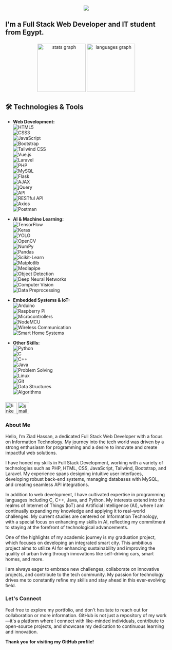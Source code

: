 <h1 align="center">
    <img src="https://readme-typing-svg.herokuapp.com/?font=Righteous&size=35&center=true&vCenter=true&width=500&height=70&duration=4000&lines=Hi+There!+👋;+My+name+is+Ziad+Hassan;" />
</h1>

<h2 align="left">I'm a Full Stack Web Developer and IT student from Egypt.</h2>

###

<div align="center">
  <img src="https://github-readme-stats.vercel.app/api?username=Ziad-Abaza&hide_title=false&hide_rank=false&show_icons=true&include_all_commits=true&count_private=true&disable_animations=false&theme=dracula&locale=en&hide_border=false" height="150" alt="stats graph"  />
  <img src="https://github-readme-stats.vercel.app/api/top-langs?username=Ziad-Abaza&locale=en&hide_title=false&layout=compact&card_width=320&langs_count=5&theme=dracula&hide_border=false" height="150" alt="languages graph"  />
</div>

## 🛠️ Technologies & Tools

- **Web Development:**  
 ![HTML5](https://img.shields.io/badge/HTML5-E34F26?logo=html5&logoColor=white)  
 ![CSS3](https://img.shields.io/badge/CSS3-1572B6?logo=css3&logoColor=white)  
 ![JavaScript](https://img.shields.io/badge/JavaScript-F7DF1E?logo=javascript&logoColor=black)  
 ![Bootstrap](https://img.shields.io/badge/Bootstrap-563D7C?logo=bootstrap&logoColor=white)  
 ![Tailwind CSS](https://img.shields.io/badge/Tailwind%20CSS-38B2AC?logo=tailwindcss&logoColor=white)  
 ![Vue.js](https://img.shields.io/badge/Vue.js-4FC08D?logo=vue.js&logoColor=white)  
 ![Laravel](https://img.shields.io/badge/Laravel-EF4135?logo=laravel&logoColor=white)  
 ![PHP](https://img.shields.io/badge/PHP-777BB4?logo=php&logoColor=white)  
 ![MySQL](https://img.shields.io/badge/MySQL-4479A1?logo=mysql&logoColor=white)  
 ![Flask](https://img.shields.io/badge/Flask-000000?logo=flask&logoColor=white)  
 ![AJAX](https://img.shields.io/badge/AJAX-00599C?logo=javascript&logoColor=white)  
 ![jQuery](https://img.shields.io/badge/jQuery-0769AD?logo=jquery&logoColor=white)  
 ![API](https://img.shields.io/badge/API-FF6F00?logo=api&logoColor=white)  
 ![RESTful API](https://img.shields.io/badge/RESTful%20API-4CAF50?logo=api&logoColor=white)  
 ![Axios](https://img.shields.io/badge/Axios-5A29E4?logo=axios&logoColor=white)  
 ![Postman](https://img.shields.io/badge/Postman-FF6C37?logo=postman&logoColor=white)  

- **AI & Machine Learning:**  
  ![TensorFlow](https://img.shields.io/badge/TensorFlow-FF6F00?logo=tensorflow&logoColor=white)  
  ![Keras](https://img.shields.io/badge/Keras-D00000?logo=keras&logoColor=white)  
  ![YOLO](https://img.shields.io/badge/YOLO-004d00?logo=yolo&logoColor=white)  
  ![OpenCV](https://img.shields.io/badge/OpenCV-5C3EE8?logo=opencv&logoColor=white)  
  ![NumPy](https://img.shields.io/badge/NumPy-013243?logo=numpy&logoColor=white)  
  ![Pandas](https://img.shields.io/badge/Pandas-150458?logo=pandas&logoColor=white)  
  ![Scikit-Learn](https://img.shields.io/badge/Scikit--Learn-F7931E?logo=scikit-learn&logoColor=white)  
  ![Matplotlib](https://img.shields.io/badge/Matplotlib-004d00?logo=matplotlib&logoColor=white)  
  ![Mediapipe](https://img.shields.io/badge/Mediapipe-00B140?logo=google&logoColor=white)  
  ![Object Detection](https://img.shields.io/badge/Object%20Detection-FF6F00?logo=google&logoColor=white)  
  ![Deep Neural Networks](https://img.shields.io/badge/Deep%20Neural%20Networks-430098?logo=neural&logoColor=white)  
  ![Computer Vision](https://img.shields.io/badge/Computer%20Vision-1E88E5?logo=opencv&logoColor=white)  
  ![Data Preprocessing](https://img.shields.io/badge/Data%20Preprocessing-FF6F00?logo=google&logoColor=white)

- **Embedded Systems & IoT:**  
  ![Arduino](https://img.shields.io/badge/Arduino-00979D?logo=arduino&logoColor=white)  
  ![Raspberry Pi](https://img.shields.io/badge/Raspberry%20Pi-A22846?logo=raspberrypi&logoColor=white)  
  ![Microcontrollers](https://img.shields.io/badge/Microcontroller-FF6F00?logo=micropython&logoColor=white)  
  ![NodeMCU](https://img.shields.io/badge/NodeMCU-1E88E5?logo=nodemcu&logoColor=white)  
  ![Wireless Communication](https://img.shields.io/badge/Wireless%20Communication-FF6F00?logo=wifi&logoColor=white)  
  ![Smart Home Systems](https://img.shields.io/badge/Smart%20Home-6200EE?logo=home-assistant&logoColor=white)  

- **Other Skills:**  
 ![Python](https://img.shields.io/badge/Python-3776AB?logo=python&logoColor=white)  
 ![C](https://img.shields.io/badge/C-A8B9CC?logo=c&logoColor=white)  
 ![C++](https://img.shields.io/badge/C++-00599C?logo=c%2B%2B&logoColor=white)  
 ![Java](https://img.shields.io/badge/Java-007396?logo=java&logoColor=white)  
 ![Problem Solving](https://img.shields.io/badge/Problem%20Solving-4CAF50?logo=thinkific&logoColor=white)  
 ![Linux](https://img.shields.io/badge/Linux-FCC624?logo=linux&logoColor=black)  
 ![Git](https://img.shields.io/badge/Git-F05032?logo=git&logoColor=white)  
 ![Data Structures](https://img.shields.io/badge/Data%20Structures-FF6F00?logo=algorithm&logoColor=white)  
 ![Algorithms](https://img.shields.io/badge/Algorithms-00BFFF?logo=thinkific&logoColor=white)

###

<div align="left">
  <a href="https://www.linkedin.com/in/ziad-h-abaza-82276331b/" target="_blank">
    <img src="https://img.shields.io/static/v1?message=LinkedIn&logo=linkedin&label=&color=0077B5&logoColor=white&labelColor=&style=for-the-badge" height="35" alt="linkedin logo"  />
  </a>
  <a href="mailto:zeyad.h.abaza@gmail.com">
    <img src="https://img.shields.io/static/v1?message=Gmail&logo=gmail&label=&color=D14836&logoColor=white&labelColor=&style=for-the-badge" height="35" alt="gmail logo"  />
  </a>
</div>

### About Me

Hello, I’m Ziad Hassan, a dedicated Full Stack Web Developer with a focus on Information Technology. My journey into the tech world was driven by a strong enthusiasm for programming and a desire to innovate and create impactful web solutions.

I have honed my skills in Full Stack Development, working with a variety of technologies such as PHP, HTML, CSS, JavaScript, Tailwind, Bootstrap, and Laravel. My experience spans designing intuitive user interfaces, developing robust back-end systems, managing databases with MySQL, and creating seamless API integrations.

In addition to web development, I have cultivated expertise in programming languages including C, C++, Java, and Python. My interests extend into the realms of Internet of Things (IoT) and Artificial Intelligence (AI), where I am continually expanding my knowledge and applying it to real-world challenges. My current studies are centered on Information Technology, with a special focus on enhancing my skills in AI, reflecting my commitment to staying at the forefront of technological advancements.

One of the highlights of my academic journey is my graduation project, which focuses on developing an integrated smart city. This ambitious project aims to utilize AI for enhancing sustainability and improving the quality of urban living through innovations like self-driving cars, smart homes, and more.

I am always eager to embrace new challenges, collaborate on innovative projects, and contribute to the tech community. My passion for technology drives me to constantly refine my skills and stay ahead in this ever-evolving field.

### Let's Connect

Feel free to explore my portfolio, and don't hesitate to reach out for collaboration or more information. GitHub is not just a repository of my work—it's a platform where I connect with like-minded individuals, contribute to open-source projects, and showcase my dedication to continuous learning and innovation.

**Thank you for visiting my GitHub profile!**
